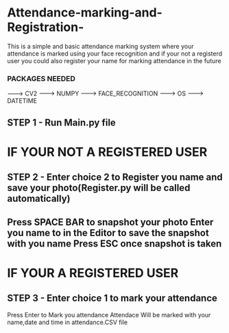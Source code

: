 # Attendance-marking-and-Registration-

This is a simple and basic attendance marking system where your attendance is marked using your face recognition and if your not a registerd user you could also register your name for marking attendance in the future 


### PACKAGES NEEDED ###
---> CV2 
---> NUMPY 
---> FACE_RECOGNITION 
---> OS
---> DATETIME


STEP 1 - Run Main.py file
--------------------------------------------------------------------------------
# IF YOUR NOT A REGISTERED USER 
STEP 2 - Enter choice 2 to Register you name and save your photo(Register.py will be called automatically)
--------------------------------------------------------------------------------
Press SPACE BAR to snapshot your photo 
Enter you name to in the Editor to save the snapshot with you name 
Press ESC once snapshot is taken 
--------------------------------------------------------------------------------
# IF YOUR A REGISTERED USER 
STEP 3 - Enter choice 1 to mark your attendance 
--------------------------------------------------------------------------------
Press Enter to Mark you attendance
Attendace Will be marked with your name,date and time in attendance.CSV file
